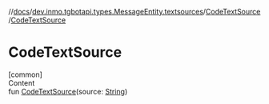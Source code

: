 //[docs](../../../index.md)/[dev.inmo.tgbotapi.types.MessageEntity.textsources](../index.md)/[CodeTextSource](index.md)/[CodeTextSource](-code-text-source.md)



# CodeTextSource  
[common]  
Content  
fun [CodeTextSource](-code-text-source.md)(source: [String](https://kotlinlang.org/api/latest/jvm/stdlib/kotlin/-string/index.html))  



